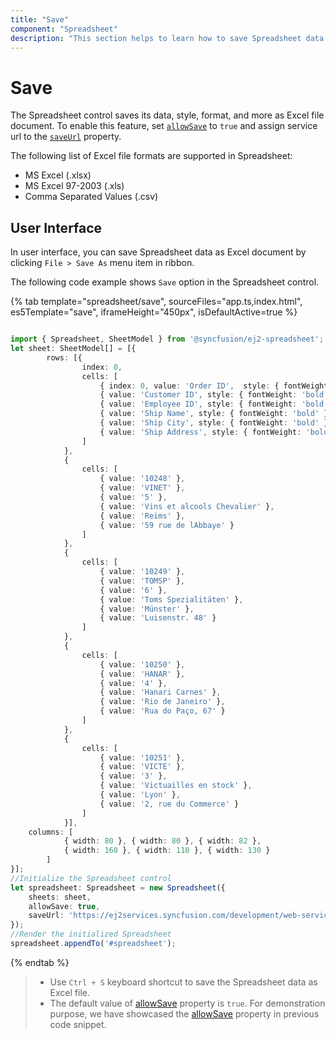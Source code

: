 ```yaml
---
title: "Save"
component: "Spreadsheet"
description: "This section helps to learn how to save Spreadsheet data as excel file document."
---
```


# Save

The Spreadsheet control saves its data, style, format, and more as Excel file document. To enable this feature, set [`allowSave`](../api/spreadsheet/#allowsave) to `true` and assign service url to the [`saveUrl`](../api/spreadsheet/#saveurl) property.

The following list of Excel file formats are supported in Spreadsheet:

* MS Excel (.xlsx)
* MS Excel 97-2003 (.xls)
* Comma Separated Values (.csv)

## User Interface

In user interface, you can save Spreadsheet data as Excel document by clicking `File > Save As` menu item in ribbon.

The following code example shows `Save` option in the Spreadsheet control.

{% tab template="spreadsheet/save", sourceFiles="app.ts,index.html", es5Template="save", iframeHeight="450px", isDefaultActive=true %}

```typescript

import { Spreadsheet, SheetModel } from '@syncfusion/ej2-spreadsheet';
let sheet: SheetModel[] = [{
        rows: [{
                index: 0,
                cells: [
                    { index: 0, value: 'Order ID',  style: { fontWeight: 'bold' }},
                    { value: 'Customer ID', style: { fontWeight: 'bold' }},
                    { value: 'Employee ID', style: { fontWeight: 'bold' }},
                    { value: 'Ship Name', style: { fontWeight: 'bold' }},
                    { value: 'Ship City', style: { fontWeight: 'bold' }},
                    { value: 'Ship Address', style: { fontWeight: 'bold' }}
                ]
            },
            {
                cells: [
                    { value: '10248' },
                    { value: 'VINET' },
                    { value: '5' },
                    { value: 'Vins et alcools Chevalier' },
                    { value: 'Reims' },
                    { value: '59 rue de lAbbaye' }
                ]
            },
            {
                cells: [
                    { value: '10249' },
                    { value: 'TOMSP' },
                    { value: '6' },
                    { value: 'Toms Spezialitäten' },
                    { value: 'Münster' },
                    { value: 'Luisenstr. 48' }
                ]
            },
            {
                cells: [
                    { value: '10250' },
                    { value: 'HANAR' },
                    { value: '4' },
                    { value: 'Hanari Carnes' },
                    { value: 'Rio de Janeiro' },
                    { value: 'Rua do Paço, 67' }
                ]
            },
            {
                cells: [
                    { value: '10251' },
                    { value: 'VICTE' },
                    { value: '3' },
                    { value: 'Victuailles en stock' },
                    { value: 'Lyon' },
                    { value: '2, rue du Commerce' }
                ]
            }],
    columns: [
            { width: 80 }, { width: 80 }, { width: 82 },
            { width: 160 }, { width: 110 }, { width: 130 }
        ]
}];
//Initialize the Spreadsheet control
let spreadsheet: Spreadsheet = new Spreadsheet({
    sheets: sheet,
    allowSave: true,
    saveUrl: 'https://ej2services.syncfusion.com/development/web-services/api/spreadsheet/save'
});
//Render the initialized Spreadsheet
spreadsheet.appendTo('#spreadsheet');
```

{% endtab %}

> * Use `Ctrl + S` keyboard shortcut to save the Spreadsheet data as Excel file.
> * The default value of [allowSave](../api/spreadsheet/#allowsave) property is `true`. For demonstration purpose, we have showcased the [allowSave](../api/spreadsheet/#allowsave) property in previous code snippet.